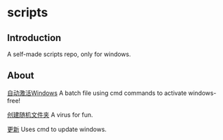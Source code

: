 # scripts
## Introduction
A self-made scripts repo, only for windows.
## About
[自动激活Windows](https://github.com/Sinetian/scripts/blob/main/自动激活Windows.bat) A batch file using cmd commands to activate windows-free!

[创建随机文件夹](https://github.com/Sinetian/scripts/blob/main/创建随机文件夹（不要自己用）.bat) A virus for fun.

[更新](https://github.com/Sinetian/scripts/blob/main/更新.bat) Uses cmd to update windows.
